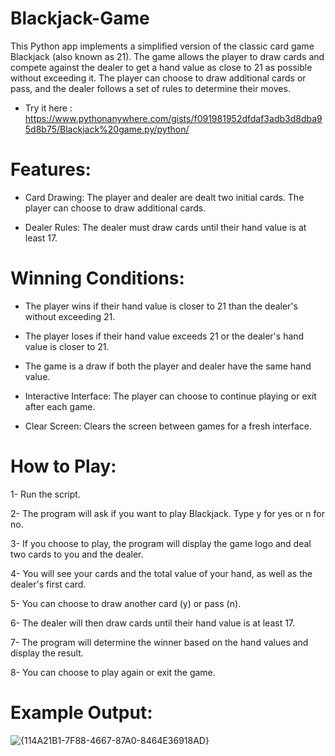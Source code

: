 # Blackjack-Game
This Python app implements a simplified version of the classic card game Blackjack (also known as 21). The game allows the player to draw cards and compete against the dealer to get a hand value as close to 21 as possible without exceeding it. The player can choose to draw additional cards or pass, and the dealer follows a set of rules to determine their moves.

- Try it here : https://www.pythonanywhere.com/gists/f091981952dfdaf3adb3d8dba95d8b75/Blackjack%20game.py/python/
  
# Features:
* Card Drawing: The player and dealer are dealt two initial cards. The player can choose to draw additional cards.

* Dealer Rules: The dealer must draw cards until their hand value is at least 17.

# Winning Conditions:

* The player wins if their hand value is closer to 21 than the dealer's without exceeding 21.

* The player loses if their hand value exceeds 21 or the dealer's hand value is closer to 21.

* The game is a draw if both the player and dealer have the same hand value.

* Interactive Interface: The player can choose to continue playing or exit after each game.
  
* Clear Screen: Clears the screen between games for a fresh interface.

# How to Play:

1-  Run the script.

2- The program will ask if you want to play Blackjack. Type y for yes or n for no.

3- If you choose to play, the program will display the game logo and deal two cards to you and the dealer.

4- You will see your cards and the total value of your hand, as well as the dealer's first card.

5- You can choose to draw another card (y) or pass (n).

6- The dealer will then draw cards until their hand value is at least 17.

7- The program will determine the winner based on the hand values and display the result.

8- You can choose to play again or exit the game.

# Example Output:

![{114A21B1-7F88-4667-87A0-8464E36918AD}](https://github.com/user-attachments/assets/564eb941-3332-44b2-8ecd-3880ed64f61c)

